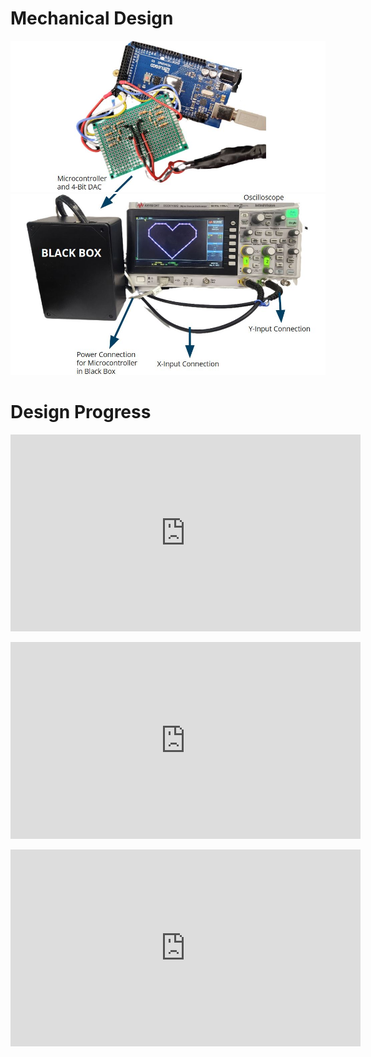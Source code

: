 # Mechanical Design
![Osci1](https://github.com/PaggieZ/EE-Emerge-2023-OscilloscopeFun/blob/main/pictures/Osci1.JPG?raw=true)
![Osci2](https://github.com/PaggieZ/EE-Emerge-2023-OscilloscopeFun/blob/main/pictures/Osci2.JPG?raw=true)

# Design Progress
<p align="center">
        <iframe src="https://www.youtube.com/watch?v=_JqtcbrxqYU"
                width="560"
                height="315"
                frameborder="0"
                allowfullscreen>
        </iframe>
</p>
<p align="center">
        <iframe src="https://www.youtube.com/shorts/DEeIDtOTU-I"
                width="560"
                height="315"
                frameborder="0"
                allowfullscreen>
        </iframe>
</p>
<p align="center">
        <iframe src="https://www.youtube.com/watch?v=l91ntSRP_pk"
                width="560"
                height="315"
                frameborder="0"
                allowfullscreen>
        </iframe>
</p>
 